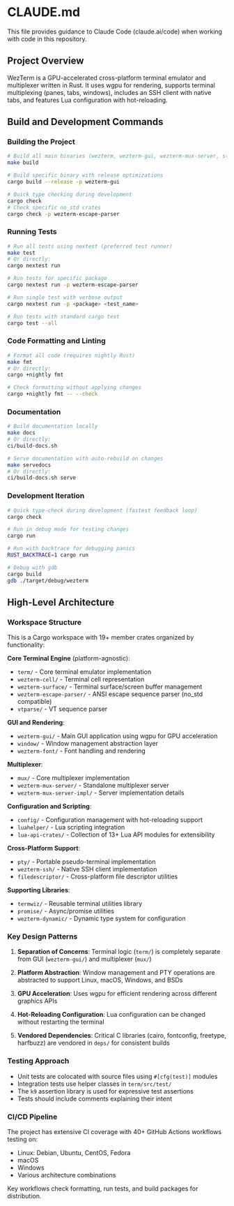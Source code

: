 # CLAUDE.md

This file provides guidance to Claude Code (claude.ai/code) when working with code in this repository.

## Project Overview

WezTerm is a GPU-accelerated cross-platform terminal emulator and multiplexer written in Rust. It uses wgpu for rendering, supports terminal multiplexing (panes, tabs, windows), includes an SSH client with native tabs, and features Lua configuration with hot-reloading.

## Build and Development Commands

### Building the Project

```bash
# Build all main binaries (wezterm, wezterm-gui, wezterm-mux-server, strip-ansi-escapes)
make build

# Build specific binary with release optimizations
cargo build --release -p wezterm-gui

# Quick type checking during development
cargo check
# Check specific no_std crates
cargo check -p wezterm-escape-parser
```

### Running Tests

```bash
# Run all tests using nextest (preferred test runner)
make test
# Or directly:
cargo nextest run

# Run tests for specific package
cargo nextest run -p wezterm-escape-parser

# Run single test with verbose output
cargo nextest run -p <package> <test_name>

# Run tests with standard cargo test
cargo test --all
```

### Code Formatting and Linting

```bash
# Format all code (requires nightly Rust)
make fmt
# Or directly:
cargo +nightly fmt

# Check formatting without applying changes
cargo +nightly fmt -- --check
```

### Documentation

```bash
# Build documentation locally
make docs
# Or directly:
ci/build-docs.sh

# Serve documentation with auto-rebuild on changes
make servedocs
# Or directly:
ci/build-docs.sh serve
```

### Development Iteration

```bash
# Quick type-check during development (fastest feedback loop)
cargo check

# Run in debug mode for testing changes
cargo run

# Run with backtrace for debugging panics
RUST_BACKTRACE=1 cargo run

# Debug with gdb
cargo build
gdb ./target/debug/wezterm
```

## High-Level Architecture

### Workspace Structure

This is a Cargo workspace with 19+ member crates organized by functionality:

**Core Terminal Engine** (platform-agnostic):
- `term/` - Core terminal emulator implementation
- `wezterm-cell/` - Terminal cell representation
- `wezterm-surface/` - Terminal surface/screen buffer management
- `wezterm-escape-parser/` - ANSI escape sequence parser (no_std compatible)
- `vtparse/` - VT sequence parser

**GUI and Rendering**:
- `wezterm-gui/` - Main GUI application using wgpu for GPU acceleration
- `window/` - Window management abstraction layer
- `wezterm-font/` - Font handling and rendering

**Multiplexer**:
- `mux/` - Core multiplexer implementation
- `wezterm-mux-server/` - Standalone multiplexer server
- `wezterm-mux-server-impl/` - Server implementation details

**Configuration and Scripting**:
- `config/` - Configuration management with hot-reloading support
- `luahelper/` - Lua scripting integration
- `lua-api-crates/` - Collection of 13+ Lua API modules for extensibility

**Cross-Platform Support**:
- `pty/` - Portable pseudo-terminal implementation
- `wezterm-ssh/` - Native SSH client implementation
- `filedescriptor/` - Cross-platform file descriptor utilities

**Supporting Libraries**:
- `termwiz/` - Reusable terminal utilities library
- `promise/` - Async/promise utilities
- `wezterm-dynamic/` - Dynamic type system for configuration

### Key Design Patterns

1. **Separation of Concerns**: Terminal logic (`term/`) is completely separate from GUI (`wezterm-gui/`) and multiplexer (`mux/`)

2. **Platform Abstraction**: Window management and PTY operations are abstracted to support Linux, macOS, Windows, and BSDs

3. **GPU Acceleration**: Uses wgpu for efficient rendering across different graphics APIs

4. **Hot-Reloading Configuration**: Lua configuration can be changed without restarting the terminal

5. **Vendored Dependencies**: Critical C libraries (cairo, fontconfig, freetype, harfbuzz) are vendored in `deps/` for consistent builds

### Testing Approach

- Unit tests are colocated with source files using `#[cfg(test)]` modules
- Integration tests use helper classes in `term/src/test/`
- The `k9` assertion library is used for expressive test assertions
- Tests should include comments explaining their intent

### CI/CD Pipeline

The project has extensive CI coverage with 40+ GitHub Actions workflows testing on:
- Linux: Debian, Ubuntu, CentOS, Fedora
- macOS
- Windows
- Various architecture combinations

Key workflows check formatting, run tests, and build packages for distribution.